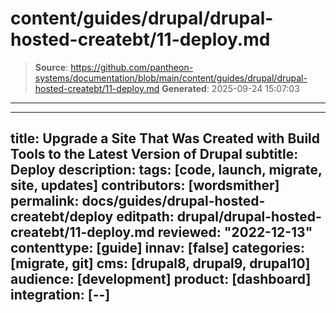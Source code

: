 # content/guides/drupal/drupal-hosted-createbt/11-deploy.md

> **Source**: https://github.com/pantheon-systems/documentation/blob/main/content/guides/drupal/drupal-hosted-createbt/11-deploy.md
> **Generated**: 2025-09-24 15:07:03

---

---
title: Upgrade a Site That Was Created with Build Tools to the Latest Version of Drupal
subtitle: Deploy
description: 
tags: [code, launch, migrate, site, updates]
contributors: [wordsmither]
permalink: docs/guides/drupal-hosted-createbt/deploy
editpath: drupal/drupal-hosted-createbt/11-deploy.md
reviewed: "2022-12-13"
contenttype: [guide]
innav: [false]
categories: [migrate, git]
cms: [drupal8, drupal9, drupal10]
audience: [development]
product: [dashboard]
integration: [--]
---

<Partial file="drupal/deploy-live.md" />
